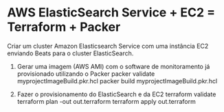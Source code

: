 # AWS ElasticSearch Service + EC2 = Terraform + Packer
Criar um cluster Amazon Elasticsearch Service com uma instância EC2 enviando Beats para o cluster ElasticSearch.

1) Gerar uma imagem (AWS AMI) com o software de monitoramento já provisionado utilizando o Packer
packer validate myprojectImageBuild.pkr.hcl
packer build myprojectImageBuild.pkr.hcl

2) Fazer o provisionamento do ElasticSearch e da EC2 
terraform validate
terraform plan -out out.terraform
terraform apply out.terraform
